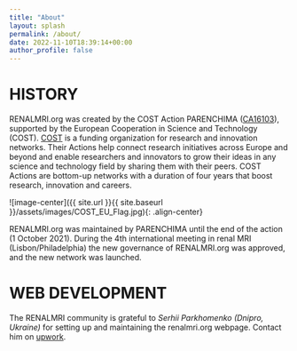 ```yaml
---
title: "About"
layout: splash
permalink: /about/
date: 2022-11-10T18:39:14+00:00
author_profile: false
---
```


# HISTORY

RENALMRI.org was created by the COST Action PARENCHIMA ([CA16103](https://www.cost.eu/actions/CA16103/)), supported by the European Cooperation in Science and Technology (COST). [COST](https://www.cost.eu/) is a funding organization for research and innovation networks. Their Actions help connect research initiatives across Europe and beyond and enable researchers and innovators to grow their ideas in any science and technology field by sharing them with their peers. COST Actions are bottom-up networks with a duration of four years that boost research, innovation and careers. 

![image-center]({{ site.url }}{{ site.baseurl }}/assets/images/COST_EU_Flag.jpg){: .align-center}

RENALMRI.org was maintained by PARENCHIMA until the end of the action (1 October 2021). During the 4th international meeting in renal MRI (Lisbon/Philadelphia) the new governance of RENALMRI.org was approved, and the new network was launched. 

# WEB DEVELOPMENT

The RENALMRI community is grateful to *Serhii Parkhomenko (Dnipro, Ukraine)* for setting up and maintaining the renalmri.org webpage. Contact him on [upwork](https://www.upwork.com/freelancers/~01ebd40dbf6407cae2).




